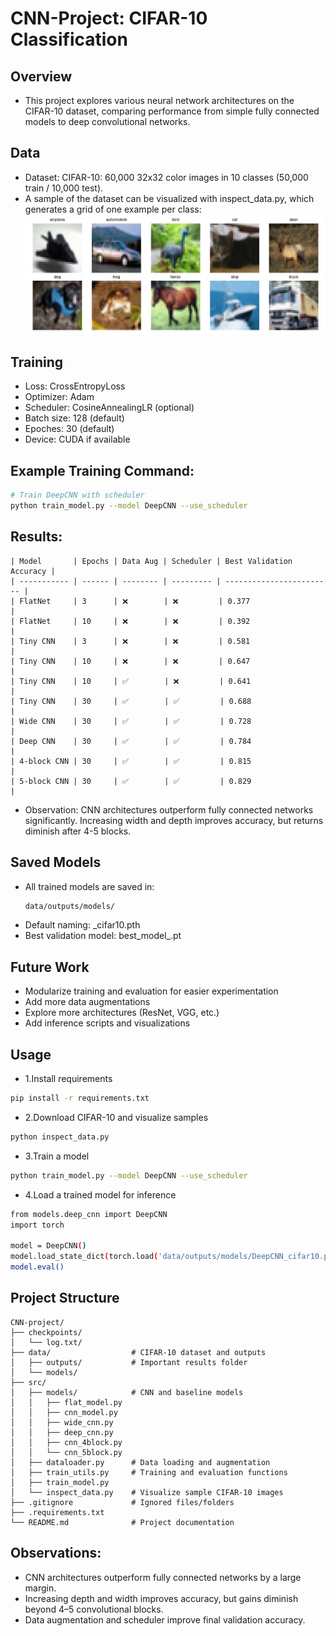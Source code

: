 # CNN-Project: CIFAR-10 Classification

## Overview

- This project explores various neural network architectures on the CIFAR-10 dataset, comparing performance from simple fully connected models to deep convolutional networks.

## Data

- Dataset: CIFAR-10: 60,000 32x32 color images in 10 classes (50,000 train / 10,000 test).
- A sample of the dataset can be visualized with inspect_data.py, which generates a grid of one example per class:
  ![CIFAR-10 Sample Grid](data/outputs/figures/cifar10_samples.png)

    
## Training

- Loss: CrossEntropyLoss
- Optimizer: Adam
- Scheduler: CosineAnnealingLR (optional)
- Batch size: 128 (default)
- Epoches: 30 (default)
- Device: CUDA if available

## Example Training Command:
```bash
# Train DeepCNN with scheduler
python train_model.py --model DeepCNN --use_scheduler
```

## Results:
```
| Model       | Epochs | Data Aug | Scheduler | Best Validation Accuracy |
| ----------- | ------ | -------- | --------- | ------------------------ |
| FlatNet     | 3      | ❌        | ❌         | 0.377                 |
| FlatNet     | 10     | ❌        | ❌         | 0.392                 |
| Tiny CNN    | 3      | ❌        | ❌         | 0.581                 |
| Tiny CNN    | 10     | ❌        | ❌         | 0.647                 |
| Tiny CNN    | 10     | ✅        | ❌         | 0.641                 |
| Tiny CNN    | 30     | ✅        | ✅         | 0.688                 |
| Wide CNN    | 30     | ✅        | ✅         | 0.728                 |
| Deep CNN    | 30     | ✅        | ✅         | 0.784                 |
| 4-block CNN | 30     | ✅        | ✅         | 0.815                 |
| 5-block CNN | 30     | ✅        | ✅         | 0.829                 |
```
- Observation: CNN architectures outperform fully connected networks significantly. Increasing width and depth improves accuracy, but returns diminish after 4-5 blocks.
## Saved Models
- All trained models are saved in:
  ```bash
  data/outputs/models/
  ```
- Default naming: <ModelName>_cifar10.pth
- Best validation model: best_model_<ModelName>.pt

## Future Work

- Modularize training and evaluation for easier experimentation
- Add more data augmentations
- Explore more architectures (ResNet, VGG, etc.)
- Add inference scripts and visualizations

## Usage

- 1.Install requirements
```bash
pip install -r requirements.txt
```
- 2.Download CIFAR-10 and visualize samples
```bash
python inspect_data.py
```
- 3.Train a model
```bash
python train_model.py --model DeepCNN --use_scheduler
```
- 4.Load a trained model for inference
```bash
from models.deep_cnn import DeepCNN
import torch

model = DeepCNN()
model.load_state_dict(torch.load('data/outputs/models/DeepCNN_cifar10.pth'))
model.eval()
```
## Project Structure
```
CNN-project/
├── checkpoints/
│   └── log.txt/ 
├── data/                  # CIFAR-10 dataset and outputs
│   ├── outputs/           # Important results folder
│   └── models/
├── src/
│   ├── models/            # CNN and baseline models
│   │   ├── flat_model.py
│   │   ├── cnn_model.py
│   │   ├── wide_cnn.py
│   │   ├── deep_cnn.py
│   │   ├── cnn_4block.py
│   │   └── cnn_5block.py
│   ├── dataloader.py      # Data loading and augmentation
│   ├── train_utils.py     # Training and evaluation functions
│   ├── train_model.py
│   └── inspect_data.py    # Visualize sample CIFAR-10 images
├── .gitignore             # Ignored files/folders
├── .requirements.txt
└── README.md              # Project documentation
```

## Observations:

- CNN architectures outperform fully connected networks by a large margin.
- Increasing depth and width improves accuracy, but gains diminish beyond 4–5 convolutional blocks.
- Data augmentation and scheduler improve final validation accuracy.

  
